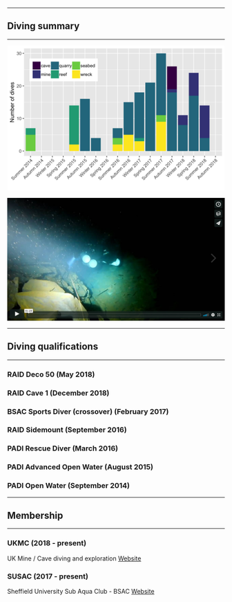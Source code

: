 ___
## Diving summary
___

![](dive_history_env.png)

[![Watch the video](AberLasDeepExit.png)](https://vimeo.com/288444600)
___
## Diving qualifications
___

### RAID Deco 50 (May 2018)

### RAID Cave 1 (December 2018)

### BSAC Sports Diver (crossover) (February 2017)

### RAID Sidemount (September 2016)

### PADI Rescue Diver (March 2016)

### PADI Advanced Open Water (August 2015)

### PADI Open Water (September 2014)

___
## Membership
___

### UKMC (2018 - present)

UK Mine / Cave diving and exploration
[Website](http://www.ukmine-cave.com/)

### SUSAC (2017 - present)

Sheffield University Sub Aqua Club - BSAC
[Website](http://www.susac.com/)